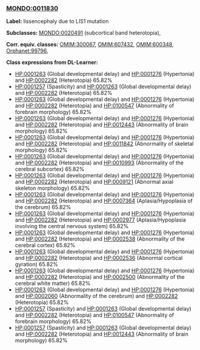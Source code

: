 
### [MONDO:0011830](http://purl.obolibrary.org/obo/MONDO_0011830)
**Label:** lissencephaly due to LIS1 mutation

**Subclasses:** [MONDO:0020491](http://purl.obolibrary.org/obo/MONDO_0020491) (subcortical band heterotopia), 

**Corr. equiv. classes:** [OMIM:300067](http://purl.obolibrary.org/obo/OMIM_300067), [OMIM:607432](http://purl.obolibrary.org/obo/OMIM_607432), [OMIM:600348](http://purl.obolibrary.org/obo/OMIM_600348), [Orphanet:99796](http://www.orpha.net/ORDO/Orphanet_99796), 

**Class expressions from DL-Learner:**

- [HP:0001263](http://purl.obolibrary.org/obo/HP_0001263) (Global developmental delay) and [HP:0001276](http://purl.obolibrary.org/obo/HP_0001276) (Hypertonia) and [HP:0002282](http://purl.obolibrary.org/obo/HP_0002282) (Heterotopia) 65.82%
- [HP:0001257](http://purl.obolibrary.org/obo/HP_0001257) (Spasticity) and [HP:0001263](http://purl.obolibrary.org/obo/HP_0001263) (Global developmental delay) and [HP:0002282](http://purl.obolibrary.org/obo/HP_0002282) (Heterotopia) 65.82%
- [HP:0001263](http://purl.obolibrary.org/obo/HP_0001263) (Global developmental delay) and [HP:0001276](http://purl.obolibrary.org/obo/HP_0001276) (Hypertonia) and [HP:0002282](http://purl.obolibrary.org/obo/HP_0002282) (Heterotopia) and [HP:0100547](http://purl.obolibrary.org/obo/HP_0100547) (Abnormality of forebrain morphology) 65.82%
- [HP:0001263](http://purl.obolibrary.org/obo/HP_0001263) (Global developmental delay) and [HP:0001276](http://purl.obolibrary.org/obo/HP_0001276) (Hypertonia) and [HP:0002282](http://purl.obolibrary.org/obo/HP_0002282) (Heterotopia) and [HP:0012443](http://purl.obolibrary.org/obo/HP_0012443) (Abnormality of brain morphology) 65.82%
- [HP:0001263](http://purl.obolibrary.org/obo/HP_0001263) (Global developmental delay) and [HP:0001276](http://purl.obolibrary.org/obo/HP_0001276) (Hypertonia) and [HP:0002282](http://purl.obolibrary.org/obo/HP_0002282) (Heterotopia) and [HP:0011842](http://purl.obolibrary.org/obo/HP_0011842) (Abnormality of skeletal morphology) 65.82%
- [HP:0001263](http://purl.obolibrary.org/obo/HP_0001263) (Global developmental delay) and [HP:0001276](http://purl.obolibrary.org/obo/HP_0001276) (Hypertonia) and [HP:0002282](http://purl.obolibrary.org/obo/HP_0002282) (Heterotopia) and [HP:0010993](http://purl.obolibrary.org/obo/HP_0010993) (Abnormality of the cerebral subcortex) 65.82%
- [HP:0001263](http://purl.obolibrary.org/obo/HP_0001263) (Global developmental delay) and [HP:0001276](http://purl.obolibrary.org/obo/HP_0001276) (Hypertonia) and [HP:0002282](http://purl.obolibrary.org/obo/HP_0002282) (Heterotopia) and [HP:0009121](http://purl.obolibrary.org/obo/HP_0009121) (Abnormal axial skeleton morphology) 65.82%
- [HP:0001263](http://purl.obolibrary.org/obo/HP_0001263) (Global developmental delay) and [HP:0001276](http://purl.obolibrary.org/obo/HP_0001276) (Hypertonia) and [HP:0002282](http://purl.obolibrary.org/obo/HP_0002282) (Heterotopia) and [HP:0007364](http://purl.obolibrary.org/obo/HP_0007364) (Aplasia/Hypoplasia of the cerebrum) 65.82%
- [HP:0001263](http://purl.obolibrary.org/obo/HP_0001263) (Global developmental delay) and [HP:0001276](http://purl.obolibrary.org/obo/HP_0001276) (Hypertonia) and [HP:0002282](http://purl.obolibrary.org/obo/HP_0002282) (Heterotopia) and [HP:0002977](http://purl.obolibrary.org/obo/HP_0002977) (Aplasia/Hypoplasia involving the central nervous system) 65.82%
- [HP:0001263](http://purl.obolibrary.org/obo/HP_0001263) (Global developmental delay) and [HP:0001276](http://purl.obolibrary.org/obo/HP_0001276) (Hypertonia) and [HP:0002282](http://purl.obolibrary.org/obo/HP_0002282) (Heterotopia) and [HP:0002538](http://purl.obolibrary.org/obo/HP_0002538) (Abnormality of the cerebral cortex) 65.82%
- [HP:0001263](http://purl.obolibrary.org/obo/HP_0001263) (Global developmental delay) and [HP:0001276](http://purl.obolibrary.org/obo/HP_0001276) (Hypertonia) and [HP:0002282](http://purl.obolibrary.org/obo/HP_0002282) (Heterotopia) and [HP:0002536](http://purl.obolibrary.org/obo/HP_0002536) (Abnormal cortical gyration) 65.82%
- [HP:0001263](http://purl.obolibrary.org/obo/HP_0001263) (Global developmental delay) and [HP:0001276](http://purl.obolibrary.org/obo/HP_0001276) (Hypertonia) and [HP:0002282](http://purl.obolibrary.org/obo/HP_0002282) (Heterotopia) and [HP:0002500](http://purl.obolibrary.org/obo/HP_0002500) (Abnormality of the cerebral white matter) 65.82%
- [HP:0001263](http://purl.obolibrary.org/obo/HP_0001263) (Global developmental delay) and [HP:0001276](http://purl.obolibrary.org/obo/HP_0001276) (Hypertonia) and [HP:0002060](http://purl.obolibrary.org/obo/HP_0002060) (Abnormality of the cerebrum) and [HP:0002282](http://purl.obolibrary.org/obo/HP_0002282) (Heterotopia) 65.82%
- [HP:0001257](http://purl.obolibrary.org/obo/HP_0001257) (Spasticity) and [HP:0001263](http://purl.obolibrary.org/obo/HP_0001263) (Global developmental delay) and [HP:0002282](http://purl.obolibrary.org/obo/HP_0002282) (Heterotopia) and [HP:0100547](http://purl.obolibrary.org/obo/HP_0100547) (Abnormality of forebrain morphology) 65.82%
- [HP:0001257](http://purl.obolibrary.org/obo/HP_0001257) (Spasticity) and [HP:0001263](http://purl.obolibrary.org/obo/HP_0001263) (Global developmental delay) and [HP:0002282](http://purl.obolibrary.org/obo/HP_0002282) (Heterotopia) and [HP:0012443](http://purl.obolibrary.org/obo/HP_0012443) (Abnormality of brain morphology) 65.82%


